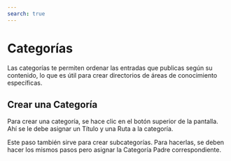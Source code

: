 ```yaml
---
search: true
---
```


# Categorías

Las categorías te permiten ordenar las entradas que publicas según su contenido, lo que es útil para crear directorios de áreas de conocimiento específicas.

## Crear una Categoría

Para crear una categoría, se hace clic en el botón superior de la pantalla. Ahí se le debe asignar un Título y una Ruta a la categoría.

Este paso también sirve para crear subcategorías. Para hacerlas, se deben hacer los mismos pasos pero asignar la Categoría Padre correspondiente.
